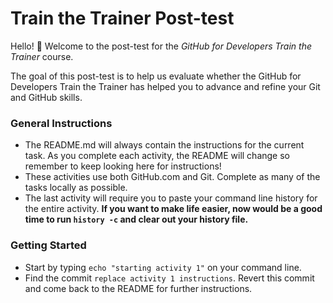 # Train the Trainer Post-test

Hello! 👋 Welcome to the post-test for the _GitHub for Developers Train the Trainer_ course.

The goal of this post-test is to help us evaluate whether the GitHub for Developers Train the Trainer has helped you to advance and refine your Git and GitHub skills. 

### General Instructions

- The README.md will always contain the instructions for the current task. As you complete each activity, the README will change so remember to keep looking here for instructions!
- These activities use both GitHub.com and Git. Complete as many of the tasks locally as possible.
- The last activity will require you to paste your command line history for the entire activity. **If you want to make life easier, now would be a good time to run `history -c` and clear out your history file.**

### Getting Started

- Start by typing `echo "starting activity 1"` on your command line.
- Find the commit `replace activity 1 instructions`. Revert this commit and come back to the README for further instructions.


